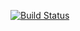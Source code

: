 [![Build Status](https://secure.travis-ci.org/timjb/ot.hs.png?branch=master)](http://travis-ci.org/timjb/ot.hs)
